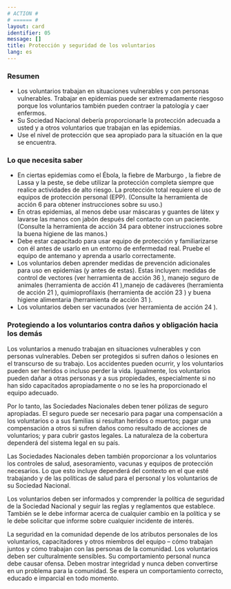 ```yaml
---
# ACTION #
# ====== #
layout: card
identifier: 05
message: []
title: Protección y seguridad de los voluntarios
lang: es
---
```


### Resumen

- Los voluntarios trabajan en situaciones vulnerables y con personas vulnerables. Trabajar en epidemias puede ser extremadamente riesgoso porque los voluntarios también pueden contraer la patología y caer enfermos.
- Su Sociedad Nacional debería proporcionarle la protección adecuada a usted y a otros voluntarios que trabajan en las epidemias.
- Use el nivel de protección que sea apropiado para la situación en la que se encuentra.

### Lo que necesita saber
- En ciertas epidemias como el Ébola, la fiebre de Marburgo <a class="crosslink" href="{% render_depth %}{% render_link disease|19 %}"><i class="fas fa-external-link-alt" aria-hidden="true"></i></a>, la fiebre de Lassa y la peste, se debe utilizar la protección completa siempre que realice actividades de alto riesgo. La protección total requiere el uso de equipos de protección personal (EPP). (Consulte la herramienta de acción 6 para obtener instrucciones sobre su uso.)
- En otras epidemias, al menos debe usar máscaras y guantes de látex y lavarse las manos con jabón después del contacto con un paciente. (Consulte la herramienta de acción 34 <a class="crosslink" href="{% render_depth %}{% render_link action|34 %}"><i class="fas fa-external-link-alt" aria-hidden="true"></i></a> para obtener instrucciones sobre la buena higiene de las manos.)
- Debe estar capacitado para usar equipo de protección y familiarizarse con él antes de usarlo en un entorno de enfermedad real. Pruebe el equipo de antemano y aprenda a usarlo correctamente.
- Los voluntarios deben aprender medidas de prevención adicionales para uso en epidemias (y antes de estas). Estas incluyen: medidas de control de vectores (ver herramienta de acción 36 <a class="crosslink" href="{% render_depth %}{% render_link action|36 %}"><i class="fas fa-external-link-alt" aria-hidden="true"></i></a>), manejo seguro de animales (herramienta de acción 41 <a class="crosslink" href="{% render_depth %}{% render_link action|41 %}"><i class="fas fa-external-link-alt" aria-hidden="true"></i></a>),manejo de cadáveres (herramienta de acción 21 <a class="crosslink" href="{% render_depth %}{% render_link action|21 %}"><i class="fas fa-external-link-alt" aria-hidden="true"></i></a>), quimioprofilaxis (herramienta de acción 23 <a class="crosslink" href="{% render_depth %}{% render_link action|23 %}"><i class="fas fa-external-link-alt" aria-hidden="true"></i></a>) y buena higiene alimentaria (herramienta de acción 31 <a class="crosslink" href="{% render_depth %}{% render_link action|31 %}"><i class="fas fa-external-link-alt" aria-hidden="true"></i></a>).
- Los voluntarios deben ser vacunados (ver herramienta de acción 24 <a class="crosslink" href="{% render_depth %}{% render_link action|24 %}"><i class="fas fa-external-link-alt" aria-hidden="true"></i></a>).

### Protegiendo a los voluntarios contra daños y obligación hacia los demás
Los voluntarios a menudo trabajan en situaciones vulnerables y con personas vulnerables. Deben ser protegidos si sufren daños o lesiones en el transcurso de su trabajo. Los accidentes pueden ocurrir, y los voluntarios pueden ser heridos o incluso perder la vida. Igualmente, los voluntarios pueden dañar a otras personas y a sus propiedades, especialmente si no han sido capacitados apropiadamente o no se les ha proporcionado el equipo adecuado.

Por lo tanto, las Sociedades Nacionales deben tener pólizas de seguro apropiadas. El seguro puede ser necesario para pagar una compensación a los voluntarios o a sus familias si resultan heridos o muertos; pagar una compensación a otros si sufren daños como resultado de acciones de voluntarios; y para cubrir gastos legales. La naturaleza de la cobertura dependerá del sistema legal en su país.

Las Sociedades Nacionales deben también proporcionar a los voluntarios los controles de salud, asesoramiento, vacunas y equipos de protección necesarios. Lo que esto incluye dependerá del contexto en el que esté trabajando y de las políticas de salud para el personal y los voluntarios de su Sociedad Nacional.

Los voluntarios deben ser informados y comprender la política de seguridad de la Sociedad Nacional y seguir las reglas y reglamentos que establece. También se le debe informar acerca de cualquier cambio en la política y se le debe solicitar que informe sobre cualquier incidente de interés.

La seguridad en la comunidad depende de los atributos personales de los voluntarios, capacitadores y otros miembros del equipo – cómo trabajan juntos y cómo trabajan con las personas de la comunidad. Los voluntarios deben ser culturalmente sensibles. Su comportamiento personal nunca debe causar ofensa. Deben mostrar integridad y nunca deben convertirse en un problema para la comunidad. Se espera un comportamiento correcto, educado e imparcial en todo momento.
